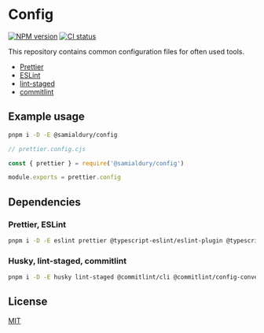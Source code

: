 # Config

[![NPM version](https://img.shields.io/npm/v/@samialdury/config)](https://www.npmjs.com/package/@samialdury/config)
[![CI status](https://github.com/samialdury/config/actions/workflows/ci.yaml/badge.svg)](https://github.com/samialdury/config/actions/workflows/ci.yaml)

This repository contains common configuration files for often used tools.

- [Prettier](src/prettier/config.ts)
- [ESLint](src/eslint/config.ts)
- [lint-staged](src/lint-staged/config.ts)
- [commitlint](src/commitlint/config.ts)

## Example usage

```sh
pnpm i -D -E @samialdury/config
```

```js
// prettier.config.cjs

const { prettier } = require('@samialdury/config')

module.exports = prettier.config
```

## Dependencies

### Prettier, ESLint

```sh
pnpm i -D -E eslint prettier @typescript-eslint/eslint-plugin @typescript-eslint/parser eslint-config-prettier eslint-import-resolver-typescript eslint-plugin-import eslint-plugin-prettier
```

### Husky, lint-staged, commitlint

```sh
pnpm i -D -E husky lint-staged @commitlint/cli @commitlint/config-conventional
```

## License

[MIT](LICENSE)
